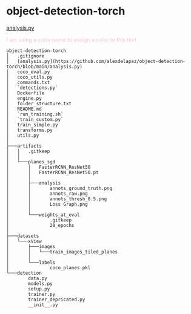 ﻿# object-detection-torch
[analysis.py](https://github.com/alexdelapaz/object-detection-torch/blob/main/analysis.py)

<p style="color: pink;">
I am using a color name to assign a color to this text
</p>

```
object-detection-torch
│   .gitignore
│   [analysis.py](https://github.com/alexdelapaz/object-detection-torch/blob/main/analysis.py)
│   coco_eval.py
│   coco_utils.py
│   commands.txt
│   `detections.py`
│   Dockerfile
│   engine.py
│   folder_structure.txt
│   README.md
│   `run_training.sh`
│   `train_custom.py`
│   train_simple.py
│   transforms.py
│   utils.py
│
├───artifacts
│   │   .gitkeep
│   │
│   └───planes_sgd
│       │   FasterRCNN_ResNet50
│       │   FasterRCNN_ResNet50.pt
│       │
│       ├───analysis
│       │       annots_ground_truth.png
│       │       annots_raw.png
│       │       annots_thresh_0.5.png
│       │       Loss Graph.png
│       │
│       └───weights_at_eval
│               .gitkeep
│               20_epochs
│
├───datasets
│   └───xView
│       ├───images
│       │   └───train_images_tiled_planes
│       │
│       └───labels
│               coco_planes.pkl
└───detection
        data.py
        models.py
        setup.py
        trainer.py
        trainer_depricated.py
        __init__.py
```

